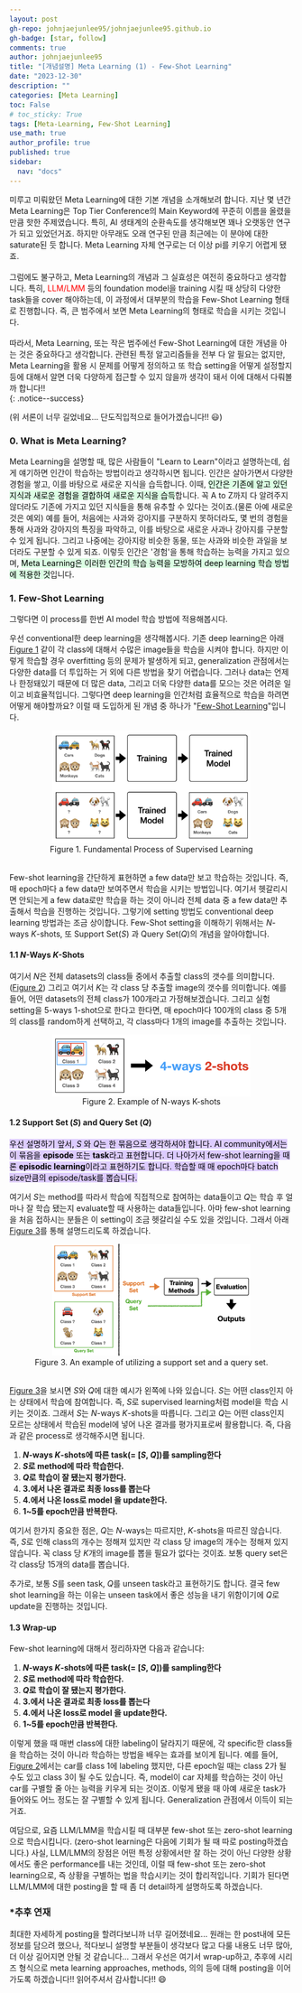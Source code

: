 ```yaml
---
layout: post
gh-repo: johnjaejunlee95/johnjaejunlee95.github.io
gh-badge: [star, follow]
comments: true
author: johnjaejunlee95
title: "[개념설명] Meta Learning (1) - Few-Shot Learning"
date: "2023-12-30"
description: ""
categories: [Meta Learning]
toc: False
# toc_sticky: True
tags: [Meta-Learning, Few-Shot Learning]
use_math: true
author_profile: true
published: true
sidebar:
  nav: "docs"
---
```


<div>미루고 미뤄왔던 Meta Learning에 대한 기본 개념을 소개해보려 합니다. 지난 몇 년간 Meta Learning은 Top Tier Conference의 Main Keyword에 꾸준히 이름을 올렸을만큼 핫한 주제였습니다. 특히, AI 생태계의 순환속도를 생각해보면 꽤나 오랫동안 연구가 되고 있었던거죠. 하지만 아무래도 오래 연구된 만큼 최근에는 이 분야에 대한 saturate된 듯 합니다. Meta Learning 자체 연구로는 더 이상 pi를 키우기 어렵게 됐죠.
<br><br> 그럼에도 불구하고, Meta Learning의 개념과 그 실효성은 여전히 중요하다고 생각합니다. 특히, <highlight style="color: red">LLM/LMM</highlight> 등의 foundation model을 training 시킬 때 상당히 다양한 task들을 cover 해야하는데, 이 과정에서 대부분의 학습을 Few-Shot Learning 형태로 진행합니다. 즉, 큰 범주에서 보면 Meta Learning의 형태로 학습을 시키는 것입니다.
<br><br> 따라서, Meta Learning, 또는 작은 범주에선 Few-Shot Learning에 대한 개념을 아는 것은 중요하다고 생각합니다. 관련된 특정 알고리즘들을 전부 다 알 필요는 없지만, Meta Learning을 활용 시 문제를 어떻게 정의하고 또 학습 setting을 어떻게 설정할지 등에 대해서 알면 더욱 다양하게 접근할 수 있지 않을까 생각이 돼서 이에 대해서 다뤄볼까 합니다!!</div>{: .notice--success}


(위 서론이 너무 길었네요... 단도직입적으로 들어가겠습니다!! :smiley:)
### 0. What is Meta Learning?
Meta Learning을 설명할 때, 많은 사람들이 "Learn to Learn"이라고 설명하는데, 쉽게 얘기하면 인간이 학습하는 방법이라고 생각하시면 됩니다. 인간은 살아가면서 다양한 경험을 쌓고, 이를 바탕으로 새로운 지식을 습득합니다. 이때, <mark style='background-color: #dcffe4'>인간은 기존에 알고 있던 지식과 새로운 경험을 결합하여 새로운 지식을 습득</mark>합니다. 꼭 A to Z까지 다 알려주지 않더라도 기존에 가지고 있던 지식들을 통해 유추할 수 있다는 것이죠.(물론 아예 새로운 것은 예외) 예를 들어, 처음에는 사과와 강아지를 구분하지 못하더라도, 몇 번의 경험을 통해 사과와 강아지의 특징을 파악하고, 이를 바탕으로 새로운 사과나 강아지를 구분할 수 있게 됩니다. 그리고 나중에는 강아지랑 비슷한 동물, 또는 사과와 비슷한 과일을 보더라도 구분할 수 있게 되죠. 이렇듯 인간은 '경험'을 통해 학습하는 능력을 가지고 있으며, <mark style='background-color: #dcffe4'>Meta Learning은 이러한 인간의 학습 능력을 모방하여 deep learning 학습 방법에 적용한 것</mark>입니다.

### 1. Few-Shot Learning
그렇다면 이 process를 한번 AI model 학습 방법에 적용해봅시다. 

우선 conventional한 deep learning을 생각해봅시다. 기존 deep learning은 아래 <a href='#figure1'>Figure 1</a> 같이 각 class에 대해서 수많은 image들을 학습을 시켜야 합니다. 하지만 이렇게 학습할 경우 overfitting 등의 문제가 발생하게 되고, generalization 관점에서는 다양한 data를 더 투입하는 거 외에 다른 방법을 찾기 어렵습니다. 그러나 data는 언제나 한정돼있기 때문에 더 많은 data, 그리고 더욱 다양한 data를 모으는 것은 어려운 일이고 비효율적입니다. 그렇다면 deep learning을 인간처럼 효율적으로 학습을 하려면 어떻게 해야할까요? 이럴 때 도입하게 된 개념 중 하나가 "[Few-Shot Learning](https://en.wikipedia.org/wiki/Few-shot_learning)"입니다. 

<center>
  <img width="70%" height="70%" src="/images/23-12-24/supervised_learning.png"> <br>
  <figcaption>
    <a id='figure1'>Figure 1. Fundamental Process of Supervised Learning</a>
  </figcaption>
  <br>
</center>



Few-shot learning을 간단하게 표현하면 a few data만 보고 학습하는 것입니다. 즉, 매 epoch마다  a few data만 보여주면서 학습을 시키는 방법입니다. 여기서 헷갈리시면 안되는게 a few data로만 학습을 하는 것이 아니라 전체 data 중 a few data만 추출해서 학습을 진행하는 것입니다. 그렇기에 setting 방법도 conventional deep learning 방법과는 조금 상이합니다. Few-Shot setting을 이해하기 위해서는 $N$-ways $K$-shots, 또 Support Set($S$) 과 Query Set($Q$)의 개념을 알아야합니다. 

#### 1.1 $N$-Ways $K$-Shots

여기서 $N$은 전체 datasets의 class들 중에서 추출할 class의 갯수를 의미합니다. (<a href='#figure2'>Figure 2</a>) 그리고 여기서 $K$는 각 class 당 추출할 image의 갯수를 의미합니다. 예를 들어, 어떤 datasets의 전체 class가 100개라고 가정해보겠습니다. 그리고 실험 setting을 5-ways 1-shot으로 한다고 한다면, 매 epoch마다 100개의 class 중 5개의 class를 random하게 선택하고, 각 class마다 1개의 image를 추출하는 것입니다. 

<center>
  <img width="70%" height="70%" align='center' src="/images/23-12-24/n_ways_k_shots.png">
  <br>
  <figcaption>
    <a id='figure2'>Figure 2. Example of N-ways K-shots</a>
  </figcaption>
</center>

#### 1.2 Support Set ($S$) and Query Set ($Q$)

<mark style='background-color: #dcff'>우선 설명하기 앞서, $S$ 와 $Q$는 한 묶음으로 생각하셔야 합니다. AI community에서는 이 묶음을 <b>episode</b> 또는 <b>task</b>라고 표현합니다. 더 나아가서 few-shot learning을 때론 <b>episodic learning</b>이라고 표현하기도 합니다. 학습할 때 매 epoch마다 batch size만큼의 episode/task를 뽑습니다.</mark>

여기서 $S$는 method를 따라서 학습에 직접적으로 참여하는 data들이고 $Q$는 학습 후 얼마나 잘 학습 됐는지 evaluate할 때 사용하는 data들입니다. 아마 few-shot learning을 처음 접하시는 분들은 이 setting이 조금 헷갈리실 수도 있을 것입니다. 그래서 아래 <a href='#figure3'>Figure 3</a>를 통해 설명드리도록 하겠습니다.

<center>
  <img src="/images/23-12-24/support_query.png" width="70%" height="70%">
  <figcaption>
    <a id='figure3'>Figure 3. An example of utilizing a support set and a query set.</a>
  </figcaption>
  <br>
</center>



<a href='#figure3'>Figure 3</a>을 보시면 $S$와 $Q$에 대한 예시가 왼쪽에 나와 있습니다. $S$는 어떤 class인지 아는 상태에서 학습에 참여합니다. 즉, $S$로 supervised learning처럼 model을 학습 시키는 것이죠. 그래서 $S$는 $N$-ways $K$-shots을 따릅니다. 그리고 $Q$는 어떤 class인지 모르는 상태에서 학습된 model에 넣어 나온 결과를 평가지표로써 활용합니다. 즉, 다음과 같은 process로 생각해주시면 됩니다.

1. **$N$-ways $K$-shots에 따른 task(= [$S$, $Q$])를 sampling한다** 
2. **$S$로 method에 따라 학습한다.**
3. **$Q$로 학습이 잘 됐는지 평가한다.**
4. **3.에서 나온 결과로 최종 loss를 뽑는다**
5. **4.에서 나온 loss로 model 을 update한다.**
6. **1~5를 epoch만큼 반복한다.**

여기서 한가지 중요한 점은, $Q$는 $N$-ways는 따르지만, $K$-shots을 따르진 않습니다. 즉, $S$로 인해 class의 개수는 정해져 있지만 각 class 당 image의 개수는 정해져 있지 않습니다. 꼭 class 당 $K$개의 image를 뽑을 필요가 없다는 것이죠. 보통 query set은 각 class당 15개의 data를 뽑습니다.

추가로, 보통 $S$를 seen task, $Q$를 unseen task라고 표현하기도 합니다. 결국 few shot learning을 하는 이유는 unseen task에서 좋은 성능을 내기 위함이기에 $Q$로 update을 진행하는 것입니다. 

#### 1.3 Wrap-up

Few-shot learning에 대해서 정리하자면 다음과 같습니다:

1. **$N$-ways $K$-shots에 따른 task(= [$S$, $Q$])를 sampling한다** 
2. **$S$로 method에 따라 학습한다.**
3. **$Q$로 학습이 잘 됐는지 평가한다.**
4. **3.에서 나온 결과로 최종 loss를 뽑는다**
5. **4.에서 나온 loss로 model 을 update한다.**
6. **1~5를 epoch만큼 반복한다.**

이렇게 했을 때 매번 class에 대한 labeling이 달라지기 때문에, 각 specific한 class들을 학습하는 것이 아니라 학습하는 방법을 배우는 효과를 보이게 됩니다. 예를 들어, <a href='#figure2'>Figure 2</a>에서는 car를 class 1에 labeling 했지만, 다른 epoch일 때는 class 2가 될수도 있고 class 3이 될 수도 있습니다. 즉, model이 car 자체를 학습하는 것이 아닌 car를 구별할 줄 아는 능력을 키우게 되는 것이죠. 이렇게 됐을 때 아예 새로운 task가 들어와도 어느 정도는 잘 구별할 수 있게 됩니다. Generalization 관점에서 이득이 되는거죠.

여담으로, 요즘 LLM/LMM을 학습시킬 때 대부분 few-shot 또는 zero-shot learning으로 학습시킵니다. (zero-shot learning은 다음에 기회가 될 때 따로 posting하겠습니다.) 사실, LLM/LMM의 장점은 어떤 특정 상황에서만 잘 하는 것이 아닌 다양한 상황에서도 좋은 performance를 내는 것인데, 이럴 때 few-shot 또는 zero-shot learning으로, 즉 상황을 구별하는 법을 학습시키는 것이 합리적입니다. 기회가 된다면 LLM/LMM에 대한 posting을 할 때 좀 더 detail하게 설명하도록 하겠습니다.



### *추후 연재

최대한 자세하게 posting을 할려다보니까 너무 길어졌네요... 원래는 한 post내에 모든 정보를 담으려 했으나, 적다보니 설명할 부분들이 생각보다 많고 다룰 내용도 너무 많아, 더 이상 길어지면 안될 것 같습니다... 그래서 우선은 여기서 wrap-up하고, 추후에 시리즈 형식으로 meta learning approaches, methods, 의의 등에 대해 posting을 이어가도록 하겠습니다!! 읽어주셔서 감사합니다!! :smile: